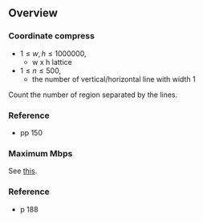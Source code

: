 ## Overview


### Coordinate compress
* $1 \le w, h \le 1000000$,
    * w x h lattice
* $1 \le n \le 500$,
    * the number of vertical/horizontal line with width 1

Count the number of region separated by the lines.

### Reference
* pp 150

### Maximum Mbps
See [this](../../algorithm/graph).

### Reference
* p 188
